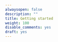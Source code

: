 ```yaml
---
alwaysopen: false
description: ""
title: Getting started
weight: 100
disable_comments: yes
draft: yes
---
```

